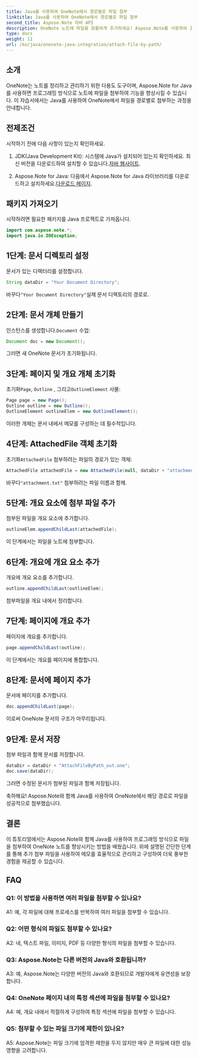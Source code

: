 ```yaml
---
title: Java를 사용하여 OneNote에서 경로별로 파일 첨부
linktitle: Java를 사용하여 OneNote에서 경로별로 파일 첨부
second_title: Aspose.Note 자바 API
description: OneNote 노트에 파일을 원활하게 추가하세요! Aspose.Note를 사용하여 Java에서 경로로 연결하는 방법을 알아보세요. 쉬운 가이드와 코드가 포함되어 있습니다! #OneNote #Java #Aspose
type: docs
weight: 11
url: /ko/java/onenote-java-integration/attach-file-by-path/
---
```

## 소개

OneNote는 노트를 정리하고 관리하기 위한 다용도 도구이며, Aspose.Note for Java를 사용하면 프로그래밍 방식으로 노트에 파일을 첨부하여 기능을 향상시킬 수 있습니다. 이 자습서에서는 Java를 사용하여 OneNote에서 파일을 경로별로 첨부하는 과정을 안내합니다.

## 전제조건

시작하기 전에 다음 사항이 있는지 확인하세요.

1.  JDK(Java Development Kit): 시스템에 Java가 설치되어 있는지 확인하세요. 최신 버전을 다운로드하여 설치할 수 있습니다.[자바 웹사이트](https://www.oracle.com/java/).
   
2.  Aspose.Note for Java: 다음에서 Aspose.Note for Java 라이브러리를 다운로드하고 설치하세요.[다운로드 페이지](https://releases.aspose.com/note/java/).

## 패키지 가져오기

시작하려면 필요한 패키지를 Java 프로젝트로 가져옵니다.

```java
import com.aspose.note.*;
import java.io.IOException;
```

## 1단계: 문서 디렉토리 설정

문서가 있는 디렉터리를 설정합니다.

```java
String dataDir = "Your Document Directory";
```

 바꾸다`"Your Document Directory"`실제 문서 디렉토리의 경로로.

## 2단계: 문서 개체 만들기

 인스턴스를 생성합니다.`Document` 수업:

```java
Document doc = new Document();
```

그러면 새 OneNote 문서가 초기화됩니다.

## 3단계: 페이지 및 개요 개체 초기화

 초기화`Page`, `Outline` , 그리고`OutlineElement` 사물:

```java
Page page = new Page();
Outline outline = new Outline();
OutlineElement outlineElem = new OutlineElement();
```

이러한 개체는 문서 내에서 메모를 구성하는 데 필수적입니다.

## 4단계: AttachedFile 객체 초기화

 초기화`AttachedFile` 첨부하려는 파일의 경로가 있는 객체:

```java
AttachedFile attachedFile = new AttachedFile(null, dataDir + "attachment.txt");
```

 바꾸다`"attachment.txt"` 첨부하려는 파일 이름과 함께.

## 5단계: 개요 요소에 첨부 파일 추가

첨부된 파일을 개요 요소에 추가합니다.

```java
outlineElem.appendChildLast(attachedFile);
```

이 단계에서는 파일을 노트에 첨부합니다.

## 6단계: 개요에 개요 요소 추가

개요에 개요 요소를 추가합니다.

```java
outline.appendChildLast(outlineElem);
```

첨부파일을 개요 내에서 정리합니다.

## 7단계: 페이지에 개요 추가

페이지에 개요를 추가합니다.

```java
page.appendChildLast(outline);
```

이 단계에서는 개요를 페이지에 통합합니다.

## 8단계: 문서에 페이지 추가

문서에 페이지를 추가합니다.

```java
doc.appendChildLast(page);
```

이로써 OneNote 문서의 구조가 마무리됩니다.

## 9단계: 문서 저장

첨부 파일과 함께 문서를 저장합니다.

```java
dataDir = dataDir + "AttachFileByPath_out.one";
doc.save(dataDir);
```

그러면 수정된 문서가 첨부된 파일과 함께 저장됩니다.

축하해요! Aspose.Note와 함께 Java를 사용하여 OneNote에서 해당 경로로 파일을 성공적으로 첨부했습니다.

## 결론

이 튜토리얼에서는 Aspose.Note와 함께 Java를 사용하여 프로그래밍 방식으로 파일을 첨부하여 OneNote 노트를 향상시키는 방법을 배웠습니다. 위에 설명된 간단한 단계를 통해 추가 첨부 파일을 사용하여 메모를 효율적으로 관리하고 구성하여 더욱 풍부한 경험을 제공할 수 있습니다.

## FAQ

### Q1: 이 방법을 사용하면 여러 파일을 첨부할 수 있나요?

A1: 예, 각 파일에 대해 프로세스를 반복하여 여러 파일을 첨부할 수 있습니다.

### Q2: 어떤 형식의 파일도 첨부할 수 있나요?

A2: 네, 텍스트 파일, 이미지, PDF 등 다양한 형식의 파일을 첨부할 수 있습니다.

### Q3: Aspose.Note는 다른 버전의 Java와 호환됩니까?

A3: 예, Aspose.Note는 다양한 버전의 Java와 호환되므로 개발자에게 유연성을 보장합니다.

### Q4: OneNote 페이지 내의 특정 섹션에 파일을 첨부할 수 있나요?

A4: 예, 개요 내에서 적절하게 구성하여 특정 섹션에 파일을 첨부할 수 있습니다.

### Q5: 첨부할 수 있는 파일 크기에 제한이 있나요?

A5: Aspose.Note는 파일 크기에 엄격한 제한을 두지 않지만 매우 큰 파일에 대한 성능 영향을 고려합니다.